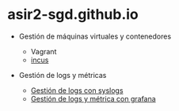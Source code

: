 # asir2-sgd.github.io


* Gestión de máquinas virtuales y contenedores
	* Vagrant
	* [incus](https://github.com/ASIR2-SGD/asir2-sgd.github.io/blob/main/incus.md)

* Gestión de logs y métricas
	* [Gestión de logs con syslogs](https://github.com/ASIR2-SGD/asir2-sgd.github.io/blob/main/P1_Log_centralizados.md)
	* [Gestión de logs y métrica con grafana](https://github.com/ASIR2-SGD/asir2-sgd.github.io/blob/main/grafana.md)
